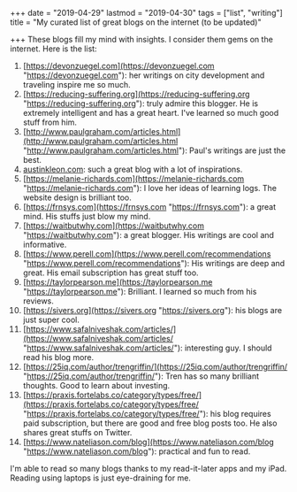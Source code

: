 +++
date = "2019-04-29"
lastmod = "2019-04-30"
tags = ["list", "writing"]
title = "My curated list of great blogs on the internet (to be updated)"

+++
These blogs fill my mind with insights. I consider them gems on the internet. Here is the list:

 1. [https://devonzuegel.com](https://devonzuegel.com "https://devonzuegel.com"): her writings on city development and traveling inspire me so much.
 2. [https://reducing-suffering.org](https://reducing-suffering.org "https://reducing-suffering.org"): truly admire this blogger. He is extremely intelligent and has a great heart. I've learned so much good stuff from him.
 3. [http://www.paulgraham.com/articles.html](http://www.paulgraham.com/articles.html "http://www.paulgraham.com/articles.html"): Paul's writings are just the best.
 4. [austinkleon.com](austinkleon.com): such a great blog with a lot of inspirations.
 5. [https://melanie-richards.com](https://melanie-richards.com "https://melanie-richards.com"): I love her ideas of learning logs. The website design is brilliant too.
 6. [https://frnsys.com](https://frnsys.com "https://frnsys.com"): a great mind. His stuffs just blow my mind.
 7. [https://waitbutwhy.com](https://waitbutwhy.com "https://waitbutwhy.com"): a great blogger. His writings are cool and informative.
 8. [https://www.perell.com](https://www.perell.com/recommendations "https://www.perell.com/recommendations"): His writings are deep and great. His email subscription has great stuff too.
 9. [https://taylorpearson.me](https://taylorpearson.me "https://taylorpearson.me"): Brilliant. I learned so much from his reviews.
10. [https://sivers.org](https://sivers.org "https://sivers.org"): his blogs are just super cool.
11. [https://www.safalniveshak.com/articles/](https://www.safalniveshak.com/articles/ "https://www.safalniveshak.com/articles/"): interesting guy. I should read his blog more.
12. [https://25iq.com/author/trengriffin/](https://25iq.com/author/trengriffin/ "https://25iq.com/author/trengriffin/"): Tren has so many brilliant thoughts. Good to learn about investing.
13. [https://praxis.fortelabs.co/category/types/free/](https://praxis.fortelabs.co/category/types/free/ "https://praxis.fortelabs.co/category/types/free/"): his blog requires paid subscription, but there are good and free blog posts too. He also shares great stuffs on Twitter.
14. [https://www.nateliason.com/blog](https://www.nateliason.com/blog "https://www.nateliason.com/blog"): practical and fun to read.

I'm able to read so many blogs thanks to my read-it-later apps and my iPad. Reading using laptops is just eye-draining for me.